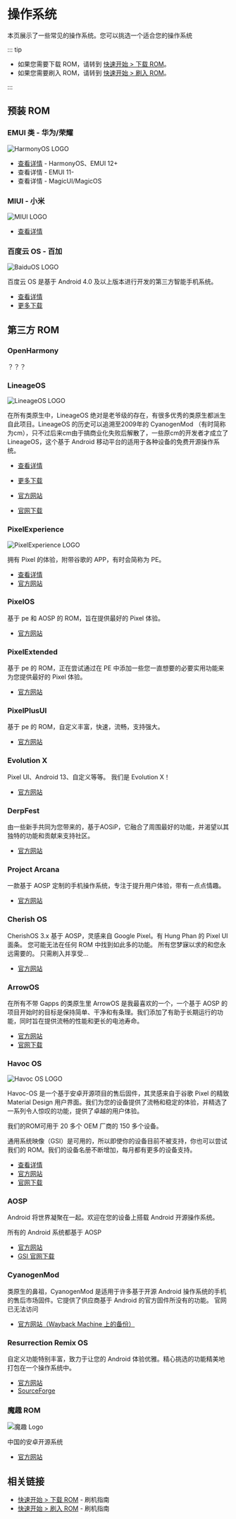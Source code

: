 # 操作系统

本页展示了一些常见的操作系统。您可以挑选一个适合您的操作系统

::: tip

* 如果您需要下载 ROM，请转到 [快速开始 > 下载 ROM](/fast/download/index.md)。
* 如果您需要刷入 ROM，请转到 [快速开始 > 刷入 ROM](/fast/flash/system.md)。

:::

## 预装 ROM

### EMUI 类 - 华为/荣耀

<img class="banner-img" src="./images/logo/hmos.png" alt="HarmonyOS LOGO"/>

* [查看详情](./harmonyos.md) - HarmonyOS、EMUI 12+
* 查看详情 - EMUI 11-
* 查看详情 - MagicUI/MagicOS

### MIUI - 小米

<img class="banner-img" src="./images/logo/miui.webp" alt="MIUI LOGO"/>

* [查看详情](./miui.md)

### 百度云 OS - 百加 <Badge type="danger" text="已停更" />

<img class="banner-img" src="./images/logo/baiduos.jpg" alt="BaiduOS LOGO"/>

百度云 OS 是基于 Android 4.0 及以上版本进行开发的第三方智能手机系统。

* [查看详情](./baiduos.md)
* [更多下载](../../fast/download/baiduos.md)

## 第三方 ROM

### OpenHarmony

？？？

### LineageOS

<img class="banner-img" src="./images/logo/lineage.svg" alt="LineageOS LOGO"/>

在所有类原生中，LineageOS 绝对是老爷级的存在，有很多优秀的类原生都派生自此项目。LineageOS 的历史可以追溯至2009年的 CyanogenMod （有时简称为cm），只不过后来cm由于搞商业化失败后解散了，一些原cm的开发者才成立了 LineageOS，这个基于 Android 移动平台的适用于各种设备的免费开源操作系统。

* [查看详情](./lineageos.md)
* [更多下载](../../fast/download/index.md#lineageos)

* [官方网站](https://lineageos.org/)
* [官网下载](https://download.lineageos.org/)

### PixelExperience

<img class="banner-img" src="./images/logo/pe.svg" alt="PixelExperience LOGO"/>

拥有 Pixel 的体验，附带谷歌的 APP，有时会简称为 PE。

* [查看详情](./pixelexperience.md)
* [官方网站](https://download.pixelexperience.org/)

### PixelOS

基于 pe 和 AOSP 的 ROM，旨在提供最好的 Pixel 体验。

* [官方网站](https://pixelos.net/)

### PixelExtended

基于 pe 的 ROM，正在尝试通过在 PE 中添加一些您一直想要的必要实用功能来为您提供最好的 Pixel 体验。

* [官方网站](https://pixelextended.tech/)

### PixelPlusUI

基于 pe 的 ROM，自定义丰富，快速，流畅，支持强大。

* [官方网站](https://ppui.site/home)

### Evolution X

Pixel UI、Android 13、自定义等等。 我们是 Evolution X！

* [官方网站](https://evolution-x.org/)

### DerpFest

由一些新手共同为您带来的，基于AOSiP，它融合了周围最好的功能，并渴望以其独特的功能和贡献来支持社区。

* [官方网站](https://derpfest.org/)

### Project Arcana

一款基于 AOSP 定制的手机操作系统，专注于提升用户体验，带有一点点情趣。

* [官方网站](https://projectarcana-aosp.github.io/)

### Cherish OS

CherishOS 3.x 基于 AOSP，灵感来自 Google Pixel。有 Hung Phan 的 Pixel UI 面条。 您可能无法在任何 ROM 中找到如此多的功能。 所有您梦寐以求的和您永远需要的。 只需刷入并享受...

* [官方网站](https://cherishos.com/)

### ArrowOS

在所有不带 Gapps 的类原生里 ArrowOS 是我最喜欢的一个，一个基于 AOSP 的项目开始时的目标是保持简单、干净和有条理。我们添加了有助于长期运行的功能，同时旨在提供流畅的性能和更长的电池寿命。

* [官方网站](https://arrowos.net/)
* [官网下载](https://arrowos.net/download)

### Havoc OS

<img class="banner-img" src="./images/logo/havocos.png" alt="Havoc OS LOGO"/>

Havoc-OS 是一个基于安卓开源项目的售后固件，其灵感来自于谷歌 Pixel 的精致 Material Design 用户界面。我们为您的设备提供了流畅和稳定的体验，并精选了一系列令人惊叹的功能，提供了卓越的用户体验。

我们的ROM可用于 20 多个 OEM 厂商的 150 多个设备。

通用系统映像（GSI）是可用的，所以即使你的设备目前不被支持，你也可以尝试我们的 ROM。我们的设备名册不断增加，每月都有更多的设备支持。

* [查看详情](./havocos.md)
* [官方网站](https://havoc-os.com/)
* [官网下载](https://download.havoc-os.com/)

### AOSP

Android 将世界凝聚在一起。欢迎在您的设备上搭载 Android 开源操作系统。

所有的 Android 系统都基于 AOSP

* [官方网站](https://source.android.google.cn/?hl=zh-cn)
* [GSI 官网下载](https://developer.android.google.cn/topic/generic-system-image/releases?hl=zh-cn)

### CyanogenMod <Badge type="danger" text="已停更" />

类原生的鼻祖，CyanogenMod 是适用于许多基于开源 Android 操作系统的手机的售后市场固件。它提供了供应商基于 Android 的官方固件所没有的功能。
官网已无法访问

* [官方网站（Wayback Machine 上的备份）](https://web.archive.org/web/20161225043707/https://www.cyanogenmod.org/)

### Resurrection Remix OS <Badge type="danger" text="已停更" />

自定义功能特别丰富，致力于让您的 Android 体验优雅。精心挑选的功能精美地打包在一个操作系统中。

* [官方网站](https://resurrectionremix.com/)
* [SourceForge](https://sourceforge.net/projects/resurrectionremix-ten/files/)

### 魔趣 ROM <Badge type="danger" text="已停更" />

![魔趣 Logo](./images/logo/mokee.png)

中国的安卓开源系统

* [官方网站](https://www.mokeedev.com/)

## 相关链接

* [快速开始 > 下载 ROM](/fast/download/index.md) - 刷机指南
* [快速开始 > 刷入 ROM](/fast/flash/system.md) - 刷机指南
